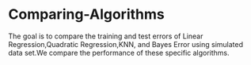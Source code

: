# Comparing-Algorithms
The goal is to compare the training and test errors of Linear Regression,Quadratic Regression,KNN, and Bayes Error using simulated data set.We compare the performance of these specific algorithms.
